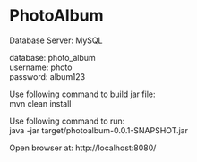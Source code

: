 # PhotoAlbum

Database Server: MySQL <br/>

database: photo_album <br/>
username: photo <br/>
password: album123

Use following command to build jar file: <br/>
mvn clean install

Use following command to run: <br/>
java -jar target/photoalbum-0.0.1-SNAPSHOT.jar

Open browser at:
http://localhost:8080/